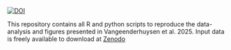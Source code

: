 [![DOI](https://zenodo.org/badge/DOI/10.5281/zenodo.14548033.svg)](https://doi.org/10.5281/zenodo.14548033)

This repository contains all R and python scripts to reproduce the data-analysis and figures presented in Vangeenderhuysen et al. 2025.
Input data is freely available to download at [Zenodo](https://doi.org/10.5281/zenodo.14548032)
